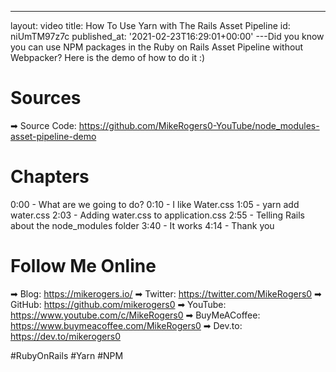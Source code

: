 ---
layout: video
title: How To Use Yarn with The Rails Asset Pipeline
id: niUmTM97z7c
published_at: '2021-02-23T16:29:01+00:00'
---Did you know you can use NPM packages in the Ruby on Rails Asset Pipeline without Webpacker? Here is the demo of how to do it :)

# Sources

➡ Source Code: https://github.com/MikeRogers0-YouTube/node_modules-asset-pipeline-demo

# Chapters


0:00 - What are we going to do?
0:10 - I like Water.css
1:05 - yarn add water.css
2:03 - Adding water.css to application.css
2:55 - Telling Rails about the node_modules folder
3:40 - It works
4:14 - Thank you 


# Follow Me Online

➡ Blog: https://mikerogers.io/
➡ Twitter: https://twitter.com/MikeRogers0
➡ GitHub: https://github.com/mikerogers0
➡ YouTube: https://www.youtube.com/c/MikeRogers0
➡ BuyMeACoffee: https://www.buymeacoffee.com/MikeRogers0
➡ Dev.to: https://dev.to/mikerogers0

#RubyOnRails #Yarn #NPM